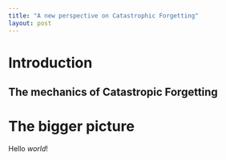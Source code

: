 ```yaml
---
title: "A new perspective on Catastrophic Forgetting"
layout: post
---
```

# Introduction

## The mechanics of Catastropic Forgetting

# The bigger picture

Hello _world_!
